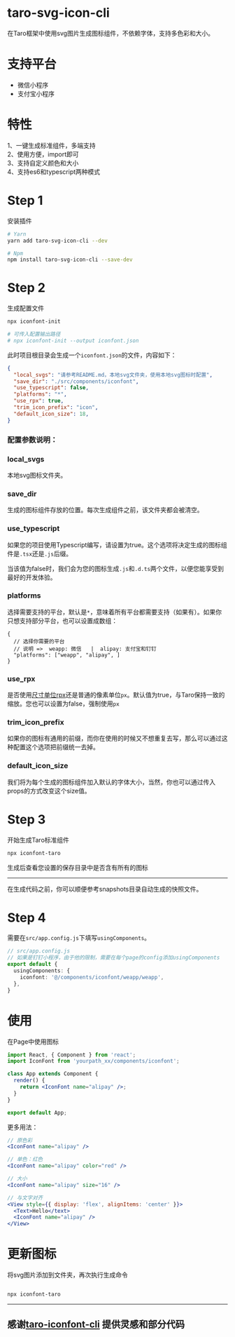 # taro-svg-icon-cli
在Taro框架中使用svg图片生成图标组件，不依赖字体，支持多色彩和大小。

# 支持平台

* 微信小程序
* 支付宝小程序

# 特性
1、一键生成标准组件，多端支持
<br>
2、使用方便，import即可
<br>
3、支持自定义颜色和大小
<br>
4、支持es6和typescript两种模式

# Step 1
安装插件

```bash
# Yarn
yarn add taro-svg-icon-cli --dev

# Npm
npm install taro-svg-icon-cli --save-dev
```


# Step 2
生成配置文件
```bash
npx iconfont-init

# 可传入配置输出路径
# npx iconfont-init --output iconfont.json
```
此时项目根目录会生成一个`iconfont.json`的文件，内容如下：
```json
{
  "local_svgs": "请参考README.md，本地svg文件夹，使用本地svg图标时配置",
  "save_dir": "./src/components/iconfont",
  "use_typescript": false,
  "platforms": "*",
  "use_rpx": true,
  "trim_icon_prefix": "icon",
  "default_icon_size": 18,
}
```
### 配置参数说明：
### local_svgs
本地svg图标文件夹。

### save_dir
生成的图标组件存放的位置。每次生成组件之前，该文件夹都会被清空。

### use_typescript
如果您的项目使用Typescript编写，请设置为true。这个选项将决定生成的图标组件是`.tsx`还是`.js`后缀。

当该值为false时，我们会为您的图标生成`.js`和`.d.ts`两个文件，以便您能享受到最好的开发体验。

### platforms
选择需要支持的平台，默认是`*`，意味着所有平台都需要支持（如果有）。如果你只想支持部分平台，也可以设置成数组：
```json5
{
  // 选择你需要的平台
  // 说明 =>  weapp: 微信   |  alipay: 支付宝和钉钉
  "platforms": ["weapp", "alipay", ]
}
```

### use_rpx
是否使用[尺寸单位rpx](https://developers.weixin.qq.com/miniprogram/dev/framework/view/wxss.html#%E5%B0%BA%E5%AF%B8%E5%8D%95%E4%BD%8D)还是普通的像素单位`px`。默认值为true，与Taro保持一致的缩放。您也可以设置为false，强制使用`px`

### trim_icon_prefix
如果你的图标有通用的前缀，而你在使用的时候又不想重复去写，那么可以通过这种配置这个选项把前缀统一去掉。

### default_icon_size
我们将为每个生成的图标组件加入默认的字体大小，当然，你也可以通过传入props的方式改变这个size值。


# Step 3
开始生成Taro标准组件
```bash
npx iconfont-taro

```
生成后查看您设置的保存目录中是否含有所有的图标

-------

在生成代码之前，你可以顺便参考snapshots目录自动生成的快照文件。

# Step 4
需要在`src/app.config.js`下填写`usingComponents`。
```typescript
// src/app.config.js
// 如果是钉钉小程序，由于他的限制，需要在每个page的config添加usingComponents
export default {
  usingComponents: {
    iconfont: '@/components/iconfont/weapp/weapp',
  },
}
```

# 使用
在Page中使用图标
```jsx harmony
import React, { Component } from 'react';
import IconFont from 'yourpath_xx/components/iconfont';

class App extends Component {
  render() {
    return <IconFont name="alipay" />;
  }
}

export default App;
```
更多用法：
```jsx harmony
// 原色彩
<IconFont name="alipay" />

// 单色：红色
<IconFont name="alipay" color="red" />

// 大小
<IconFont name="alipay" size="16" />

// 与文字对齐
<View style={{ display: 'flex', alignItems: 'center' }}>
  <Text>Hello</text>
  <IconFont name="alipay" />
</View>
```

# 更新图标
将svg图片添加到文件夹，再次执行生成命令
```bash

npx iconfont-taro
```

--------

## 感谢[taro-iconfont-cli](https://github.com/iconfont-cli/taro-iconfont-cli) 提供灵感和部分代码
